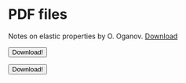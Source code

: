 # PDF files

Notes on elastic properties by O. Oganov. 
<a href="/theory/notes_assets/elasticity-oganov.pdf" download>Download</a>
<form method="get" action="/theory/notes_assets/elasticity-oganov.pdf">
   <button type="submit">Download!</button>
</form>
<button type="submit" onclick="window.open('/theory/notes_assets/elasticity-oganov.pdf')">Download!</button>
